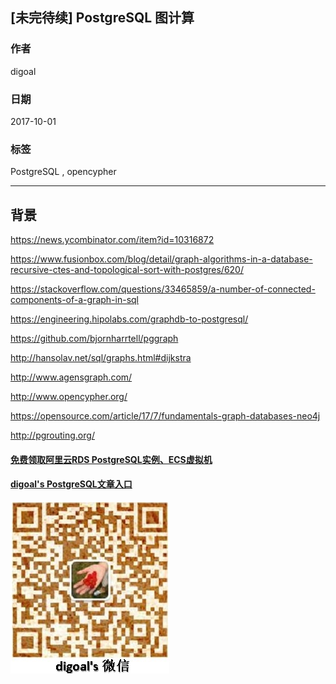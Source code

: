 ## [未完待续] PostgreSQL 图计算  
    
### 作者    
digoal    
    
### 日期    
2017-10-01    
    
### 标签    
PostgreSQL , opencypher  
    
----    
    
## 背景    

https://news.ycombinator.com/item?id=10316872

https://www.fusionbox.com/blog/detail/graph-algorithms-in-a-database-recursive-ctes-and-topological-sort-with-postgres/620/

https://stackoverflow.com/questions/33465859/a-number-of-connected-components-of-a-graph-in-sql

https://engineering.hipolabs.com/graphdb-to-postgresql/

https://github.com/bjornharrtell/pggraph

http://hansolav.net/sql/graphs.html#dijkstra

http://www.agensgraph.com/

http://www.opencypher.org/

https://opensource.com/article/17/7/fundamentals-graph-databases-neo4j

http://pgrouting.org/



  
  
  
  
  
  
  
  
  
  
  
  
  
#### [免费领取阿里云RDS PostgreSQL实例、ECS虚拟机](https://free.aliyun.com/ "57258f76c37864c6e6d23383d05714ea")
  
  
#### [digoal's PostgreSQL文章入口](https://github.com/digoal/blog/blob/master/README.md "22709685feb7cab07d30f30387f0a9ae")
  
  
![digoal's weixin](../pic/digoal_weixin.jpg "f7ad92eeba24523fd47a6e1a0e691b59")
  
  
  
  
  
  
  
